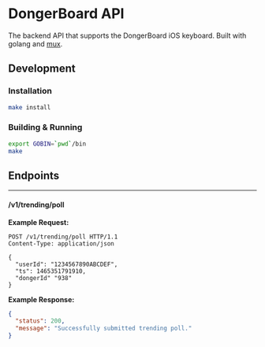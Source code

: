 DongerBoard API
===============

The backend API that supports the DongerBoard iOS keyboard. Built with golang and [mux](https://github.com/gorilla/mux).

## Development

### Installation

```bash
make install
```

### Building & Running

```bash
export GOBIN=`pwd`/bin
make
```

## Endpoints
---------

#### /v1/trending/poll

**Example Request:**

```
POST /v1/trending/poll HTTP/1.1
Content-Type: application/json

{
  "userId": "1234567890ABCDEF",
  "ts": 1465351791910,
  "dongerId" "938"
}
```

**Example Response:**

```json
{
  "status": 200,
  "message": "Successfully submitted trending poll."
}
```
